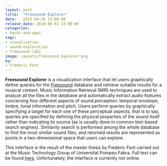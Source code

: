 ```yaml
---
layout: post
title:  "Freesound Explorer"
date:   2015-04-26 12:00:00
release_date: 2010-06-01 12:00:00
categories: 
- hacks-and-apps
tags:
- visualization 
- sound-exploration
- freesound-labs
image: /assets/freesound_explorer.png
by: 
- Frederic Font
---
```


**Freesound Explorer** is a visualization interface that let users graphically define queries for the [Freesound](http://www.freesound.org) database and retrieve suitable results for a musical context. Music Information Retrieval (MIR) techniques are used to analyze all the files in the database and automatically extract audio features concerning four different aspects of sound perception: temporal envelope, timbre, tonal information and pitch. Users perform queries by graphically specifying a target for each one of these perceptual aspects, that is to say, queries are specified by defining the physical properties of the sound itself rather than indicating its source (as is usually done in common text-based search engines). Similarity search is performed among the whole database to find the most similar sound files, and returned results are represented as points in a two-dimensional space that users can explore.

This interface is the result of the master thesis by Frederic Font carried out at the Music Technology Group of Universitat Pompeu Fabra. Full text can be found [here](http://mtg.upf.edu/node/2164).
Unfortunately, the interface is currently not online.